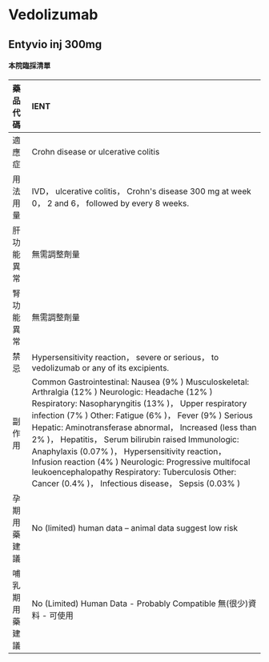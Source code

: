 # Vedolizumab

## Entyvio inj 300mg

#### 本院臨採清單

| 藥品代碼       | IENT                                                                                                                                                                                                                                                                                                                                                                                                                                                                                                                                                              |
|:---------------|:------------------------------------------------------------------------------------------------------------------------------------------------------------------------------------------------------------------------------------------------------------------------------------------------------------------------------------------------------------------------------------------------------------------------------------------------------------------------------------------------------------------------------------------------------------------|
| 適應症         | Crohn disease or ulcerative colitis                                                                                                                                                                                                                                                                                                                                                                                                                                                                                                                               |
| 用法用量       | IVD， ulcerative colitis， Crohn's disease 300 mg at week 0， 2 and 6， followed by every 8 weeks.                                                                                                                                                                                                                                                                                                                                                                                                                                                                |
| 肝功能異常     | 無需調整劑量                                                                                                                                                                                                                                                                                                                                                                                                                                                                                                                                                      |
| 腎功能異常     | 無需調整劑量                                                                                                                                                                                                                                                                                                                                                                                                                                                                                                                                                      |
| 禁忌           | Hypersensitivity reaction， severe or serious， to vedolizumab or any of its excipients.                                                                                                                                                                                                                                                                                                                                                                                                                                                                          |
| 副作用         | Common Gastrointestinal: Nausea (9% ) Musculoskeletal: Arthralgia (12% ) Neurologic: Headache (12% ) Respiratory: Nasopharyngitis (13% )， Upper respiratory infection (7% ) Other: Fatigue (6% )， Fever (9% ) Serious Hepatic: Aminotransferase abnormal， Increased (less than 2% )， Hepatitis， Serum bilirubin raised Immunologic: Anaphylaxis (0.07% )， Hypersensitivity reaction， Infusion reaction (4% ) Neurologic: Progressive multifocal leukoencephalopathy Respiratory: Tuberculosis Other: Cancer (0.4% )， Infectious disease， Sepsis (0.03% ) |
| 孕期用藥建議   | No (limited) human data – animal data suggest low risk                                                                                                                                                                                                                                                                                                                                                                                                                                                                                                            |
| 哺乳期用藥建議 | No (Limited) Human Data - Probably Compatible 無(很少)資料 - 可使用                                                                                                                                                                                                                                                                                                                                                                                                                                                                                               |

